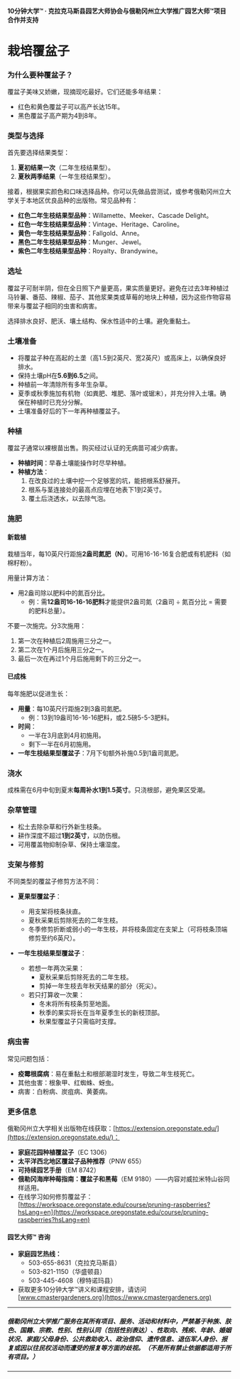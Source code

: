 #### 10分钟大学™ · 克拉克马斯县园艺大师协会与俄勒冈州立大学推广园艺大师™项目合作并支持

# 栽培覆盆子

### 为什么要种覆盆子？
覆盆子美味又娇嫩，现摘现吃最好。它们还能多年结果：
- 红色和黄色覆盆子可以高产长达15年。
- 黑色覆盆子高产期为4到8年。

### 类型与选择
首先要选择结果类型：
1. **夏初结果一次**（二年生枝结果型）。
2. **夏秋两季结果**（一年生枝结果型）。

接着，根据果实颜色和口味选择品种。你可以先做品尝测试，或参考俄勒冈州立大学关于本地区优良品种的出版物。常见品种有：
- **红色二年生枝结果型品种**：Willamette、Meeker、Cascade Delight。
- **红色一年生枝结果型品种**：Vintage、Heritage、Caroline。
- **黄色一年生枝结果型品种**：Fallgold、Anne。
- **黑色二年生枝结果型品种**：Munger、Jewel。
- **紫色二年生枝结果型品种**：Royalty、Brandywine。

### 选址
覆盆子可耐半阴，但在全日照下产量更高，果实质量更好。避免在过去3年种植过马铃薯、番茄、辣椒、茄子、其他浆果类或草莓的地块上种植，因为这些作物容易带来与覆盆子相同的虫害和病害。

选择排水良好、肥沃、壤土结构、保水性适中的土壤。避免重黏土。

### 土壤准备
- 将覆盆子种在高起的土垄（高1.5到2英尺、宽2英尺）或高床上，以确保良好排水。
- 保持土壤pH在**5.6到6.5**之间。
- 种植前一年清除所有多年生杂草。
- 夏季或秋季施加有机物（如粪肥、堆肥、落叶或锯末），并充分拌入土壤。确保在种植时已充分分解。
- 土壤准备好后的下一年再种植覆盆子。

### 种植
覆盆子通常以裸根苗出售。购买经过认证的无病苗可减少病害。

- **种植时间**：早春土壤能操作时尽早种植。
- **种植方法**：
  1. 在改良过的土壤中挖一个足够宽的坑，能把根系舒展开。
  2. 根系与茎连接处的最高点应埋在地表下1到2英寸。
  3. 覆土后浇透水，以去除气泡。

### 施肥

#### 新栽植
栽植当年，每10英尺行距施**2盎司氮肥（N）**。可用16-16-16复合肥或有机肥料（如棉籽粉）。

用量计算方法：
- 用2盎司除以肥料中的氮百分比。
  - 例：需**12盎司16-16-16肥料**才能提供2盎司氮（2盎司 ÷ 氮百分比 = 需要的肥料总量）。

不要一次施完。分3次施用：
1. 第一次在种植后2周施用三分之一。
2. 第二次在1个月后施用三分之一。
3. 最后一次在再过1个月后施用剩下的三分之一。

#### 已成株
每年施肥以促进生长：
- **用量**：每10英尺行距施2到3盎司氮肥。
  - 例：13到19盎司16-16-16肥料，或2.5磅5-5-3肥料。
- **时间**：
  - 一半在3月底到4月初施用。
  - 剩下一半在6月初施用。
- **一年生枝结果型覆盆子**：7月下旬额外补施0.5到1盎司氮肥。

### 浇水
成株需在6月中旬到夏末**每周补水1到1.5英寸**。只浇根部，避免果区受潮。

### 杂草管理
- 松土去除杂草和行外新生枝条。
- 耕作深度不超过**1到2英寸**，以防伤根。
- 可用覆盖物抑制杂草、保持土壤湿度。

### 支架与修剪
不同类型的覆盆子修剪方法不同：

- **夏果型覆盆子**：
  - 用支架将枝条扶直。
  - 夏秋采果后剪除死去的二年生枝。
  - 冬季修剪折断或弱小的一年生枝，并将枝条固定在支架上（可将枝条顶端修剪至约6英尺）。

- **一年生枝结果型覆盆子**：
  - 若想一年两次采果：
    - 夏秋采果后剪除死去的二年生枝。
    - 剪掉一年生枝去年秋天结果的部分（死尖）。
  - 若只打算收一次果：
    - 冬末将所有枝条剪至地面。
    - 秋季的果实将长在当年夏季生长的新枝顶部。
    - 秋果型覆盆子只需临时支撑。

### 病虫害
常见问题包括：
- **疫霉根腐病**：易在重黏土和根部潮湿时发生，导致二年生枝死亡。
- 其他虫害：根象甲、红蜘蛛、蚜虫。
- 病害：白粉病、炭疽病、黄萎病。

### 更多信息
俄勒冈州立大学相关出版物在线获取：[https://extension.oregonstate.edu/](https://extension.oregonstate.edu/)：
- **家庭花园种植覆盆子**（EC 1306）
- **太平洋西北地区覆盆子品种推荐**（PNW 655）
- **可持续园艺手册**（EM 8742）
- **俄勒冈海岸种莓指南：覆盆子和黑莓**（EM 9180）——内容对威拉米特山谷同样适用。
- 在线学习如何修剪覆盆子：[https://workspace.oregonstate.edu/course/pruning-raspberries?hsLang=en](https://workspace.oregonstate.edu/course/pruning-raspberries?hsLang=en)

#### 园艺大师™ 咨询
- **家庭园艺热线：**
  - 503-655-8631（克拉克马斯县）
  - 503-821-1150（华盛顿县）
  - 503-445-4608（穆特诺玛县）
- 获取更多10分钟大学™讲义和课程安排，请访问 [www.cmastergardeners.org](https://www.cmastergardeners.org)

---

##### 俄勒冈州立大学推广服务在其所有项目、服务、活动和材料中，严禁基于种族、肤色、国籍、宗教、性别、性别认同（包括性别表达）、性取向、残疾、年龄、婚姻状况、家庭/父母身份、公共救助收入、政治信仰、遗传信息、退伍军人身份、报复或因以往民权活动而遭受的报复等方面的歧视。（不是所有禁止依据都适用于所有项目。）
---